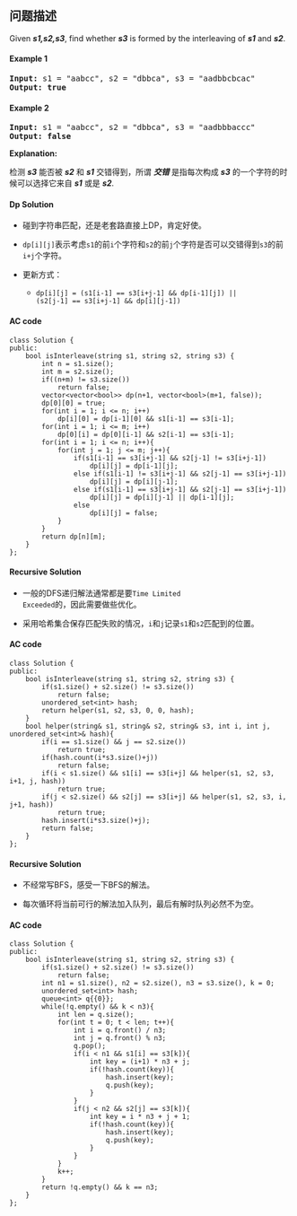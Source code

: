 ## 问题描述

Given ***s1,s2,s3***, find whether ***s3*** is formed by the interleaving of ***s1*** and ***s2***.</br>

#### Example 1
<pre><strong>Input:</strong> s1 = "aabcc", s2 = "dbbca", s3 = "aadbbcbcac"
<strong>Output: true</strong>
</pre>
#### Example 2
<pre><strong>Input:</strong> s1 = "aabcc", s2 = "dbbca", s3 = "aadbbbaccc"
<strong>Output: false</strong>
</pre>

__Explanation:__<br>

检测 ***s3*** 能否被 ***s2*** 和 ***s1*** 交错得到，所谓 ***交错*** 是指每次构成 ***s3*** 的一个字符的时候可以选择它来自 ***s1*** 或是 ***s2***.

#### Dp Solution

* 碰到字符串匹配，还是老套路直接上DP，肯定好使。

* <code>dp[i][j]</code>表示考虑<code>s1</code>的前<code>i</code>个字符和<code>s2</code>的前<code>j</code>个字符是否可以交错得到<code>s3</code>的前<code>i+j</code>个字符。

* 更新方式：
  * <code>dp[i][j] = (s1[i-1] == s3[i+j-1] && dp[i-1][j]) || (s2[j-1] == s3[i+j-1] && dp[i][j-1])</code>

#### AC code

```
class Solution {
public:
    bool isInterleave(string s1, string s2, string s3) {
        int n = s1.size();
        int m = s2.size();
        if((n+m) != s3.size())
            return false;
        vector<vector<bool>> dp(n+1, vector<bool>(m+1, false));
        dp[0][0] = true;
        for(int i = 1; i <= n; i++)
            dp[i][0] = dp[i-1][0] && s1[i-1] == s3[i-1];
        for(int i = 1; i <= m; i++)
            dp[0][i] = dp[0][i-1] && s2[i-1] == s3[i-1];
        for(int i = 1; i <= n; i++){
            for(int j = 1; j <= m; j++){
                if(s1[i-1] == s3[i+j-1] && s2[j-1] != s3[i+j-1])
                    dp[i][j] = dp[i-1][j];
                else if(s1[i-1] != s3[i+j-1] && s2[j-1] == s3[i+j-1])
                    dp[i][j] = dp[i][j-1];
                else if(s1[i-1] == s3[i+j-1] && s2[j-1] == s3[i+j-1])
                    dp[i][j] = dp[i][j-1] || dp[i-1][j];
                else
                    dp[i][j] = false;
            }
        }
        return dp[n][m];
    }
};
```

#### Recursive  Solution

* 一般的DFS递归解法通常都是要<code>Time Limited Exceeded</code>的，因此需要做些优化。

* 采用哈希集合保存匹配失败的情况，<code>i</code>和<code>j</code>记录<code>s1</code>和<code>s2</code>匹配到的位置。


#### AC code

```
class Solution {
public:
    bool isInterleave(string s1, string s2, string s3) {
        if(s1.size() + s2.size() != s3.size())
            return false;
        unordered_set<int> hash;
        return helper(s1, s2, s3, 0, 0, hash);
    }
    bool helper(string& s1, string& s2, string& s3, int i, int j, unordered_set<int>& hash){
        if(i == s1.size() && j == s2.size())
            return true;
        if(hash.count(i*s3.size()+j))
            return false;
        if(i < s1.size() && s1[i] == s3[i+j] && helper(s1, s2, s3, i+1, j, hash))
            return true;
        if(j < s2.size() && s2[j] == s3[i+j] && helper(s1, s2, s3, i, j+1, hash))
            return true;
        hash.insert(i*s3.size()+j);
        return false;
    }
};
```

#### Recursive  Solution

* 不经常写BFS，感受一下BFS的解法。

* 每次循环将当前可行的解法加入队列，最后有解时队列必然不为空。

#### AC code

```
class Solution {
public:
    bool isInterleave(string s1, string s2, string s3) {
        if(s1.size() + s2.size() != s3.size())
            return false;
        int n1 = s1.size(), n2 = s2.size(), n3 = s3.size(), k = 0;
        unordered_set<int> hash;
        queue<int> q{{0}};
        while(!q.empty() && k < n3){
            int len = q.size();
            for(int t = 0; t < len; t++){
                int i = q.front() / n3;
                int j = q.front() % n3;
                q.pop();
                if(i < n1 && s1[i] == s3[k]){
                    int key = (i+1) * n3 + j; 
                    if(!hash.count(key)){
                        hash.insert(key);
                        q.push(key);
                    }
                }
                if(j < n2 && s2[j] == s3[k]){
                    int key = i * n3 + j + 1; 
                    if(!hash.count(key)){
                        hash.insert(key);
                        q.push(key);
                    }
                }
            }
            k++;
        }
        return !q.empty() && k == n3;
    }
};
```
